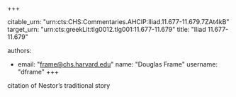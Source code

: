 +++


citable_urn: "urn:cts:CHS:Commentaries.AHCIP:Iliad.11.677-11.679.7ZAt4kB"
target_urn: "urn:cts:greekLit:tlg0012.tlg001:11.677-11.679"
title: "Iliad 11.677-11.679"

authors:
- email: "frame@chs.harvard.edu"
  name: "Douglas Frame"
  username: "dframe"
+++

<p>citation of Nestor’s traditional story</p>